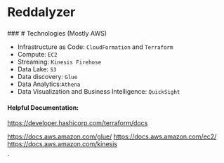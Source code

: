 # Reddalyzer
### 

###`# Technologies (Mostly AWS)

* Infrastructure as Code: `CloudFormation` and `Terraform`
* Compute: `EC2`
* Streaming: `Kinesis Firehose`
* Data Lake: `S3`
* Data discovery: `Glue`
* Data Analytics:`Athena`
* Data Visualization and Business Intelligence: `QuickSight`

#### Helpful Documentation:

https://developer.hashicorp.com/terraform/docs


https://docs.aws.amazon.com/glue/
https://docs.aws.amazon.com/ec2/
https://docs.aws.amazon.com/kinesis



`